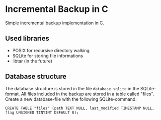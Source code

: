 # Incremental Backup in C

Simple incremental backup implementation in C.

## Used libraries

* POSIX for recursive directory walking
* SQLite for storing file informations
* libtar (in the future)

## Database structure

The database structure is stored in the file `database.sqlite` in the SQLite-format. All files included in the backup are stored in a table called "files". Create a new database-file with the following SQLite-command:

`CREATE TABLE "files" (path TEXT NULL, last_modified TIMESTAMP NULL, flag UNSIGNED TINYINT DEFAULT 0);`